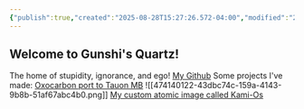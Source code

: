 ```yaml
---
{"publish":true,"created":"2025-08-28T15:27:26.572-04:00","modified":"2025-08-28T16:00:27.106-04:00","cssclasses":""}
---
```


## Welcome to Gunshi's Quartz!
The home of stupidity, ignorance, and ego!
[My Github](https://GitHub.com/val-byte)
Some projects I've made:
[Oxocarbon port to Tauon MB](https://GitHub.com/val-byte/oxocarbon-tauon-mb)
![[474140122-43dbc74c-159a-4143-9b8b-51af67abc4b0.png]]
[My custom atomic image called Kami-Os](https://GitHub.com/val-byte/kami-os) 